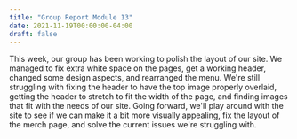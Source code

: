 ```yaml
---
title: "Group Report Module 13"
date: 2021-11-19T00:00:00-04:00
draft: false
---
```


This week, our group has been working to polish the layout of our site. We managed to fix extra white space on the pages, get a working header, changed some design aspects, and rearranged the menu. We're still struggling with fixing the header to have the top image properly overlaid, getting the header to stretch to fit the width of the page, and finding images that fit with the needs of our site. Going forward, we'll play around with the site to see if we can make it a bit more visually appealing, fix the layout of the merch page, and solve the current issues we're struggling with.
